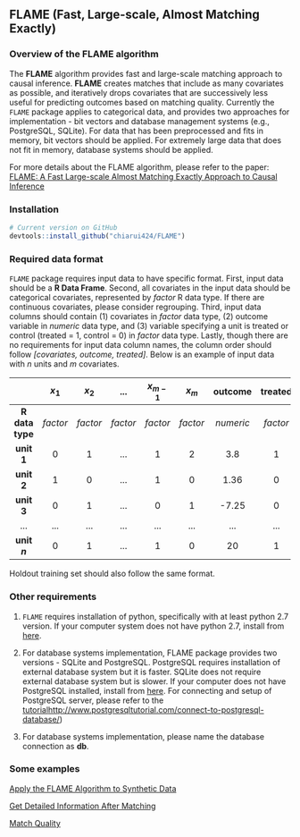 
<!-- README.md is generated from README.Rmd. Please edit that file -->
FLAME (Fast, Large-scale, Almost Matching Exactly)
--------------------------------------------------

### Overview of the FLAME algorithm

The **FLAME** algorithm provides fast and large-scale matching approach to causal inference. **FLAME** creates matches that include as many covariates as possible, and iteratively drops covariates that are successively less useful for predicting outcomes based on matching quality. Currently the `FLAME` package applies to categorical data, and provides two approaches for implementation - bit vectors and database management systems (e.g., PostgreSQL, SQLite). For data that has been preprocessed and fits in memory, bit vectors should be applied. For extremely large data that does not fit in memory, database systems should be applied.

For more details about the FLAME algorithm, please refer to the paper: [FLAME: A Fast Large-scale Almost Matching Exactly Approach to Causal Inference](https://arxiv.org/pdf/1707.06315.pdf)

### Installation

``` r
# Current version on GitHub
devtools::install_github("chiarui424/FLAME") 
```

### Required data format

`FLAME` package requires input data to have specific format. First, input data should be a **R Data Frame**. Second, all covariates in the input data should be categorical covariates, represented by *factor* R data type. If there are continuous covariates, please consider regrouping. Third, input data columns should contain (1) covariates in *factor* data type, (2) outcome variable in *numeric* data type, and (3) variable specifying a unit is treated or control (treated = 1, control = 0) in *factor* data type. Lastly, though there are no requirements for input data column names, the column order should follow *\[covariates, outcome, treated\]*. Below is an example of input data with *n* units and *m* covariates.

|                 | ***x*<sub>1</sub>** | ***x*<sub>2</sub>** |  **...** | ***x*<sub>*m* − 1</sub>** | ***x*<sub>*m*</sub>** | **outcome** | **treated** |
|:---------------:|:-------------------:|:-------------------:|:--------:|:-------------------------:|:---------------------:|:-----------:|:-----------:|
| **R data type** |       *factor*      |       *factor*      | *factor* |          *factor*         |        *factor*       |  *numeric*  |   *factor*  |
|    **unit 1**   |          0          |          1          |    ...   |             1             |           2           |     3.8     |      1      |
|    **unit 2**   |          1          |          0          |    ...   |             1             |           0           |     1.36    |      0      |
|    **unit 3**   |          0          |          1          |    ...   |             0             |           1           |    -7.25    |      0      |
|       ...       |         ...         |         ...         |    ...   |            ...            |          ...          |     ...     |     ...     |
|   **unit *n***  |          0          |          1          |    ...   |             1             |           0           |      20     |      1      |

Holdout training set should also follow the same format.

### Other requirements

1.  `FLAME` requires installation of python, specifically with at least python 2.7 version. If your computer system does not have python 2.7, install from [here](https://www.python.org/downloads/).

2.  For database systems implementation, FLAME package provides two versions - SQLite and PostgreSQL. PostgreSQL requires installation of external database system but it is faster. SQLite does not require external database system but is slower. If your computer does not have PostgreSQL installed, install from [here](https://www.postgresql.org/download/). For connecting and setup of PostgreSQL server, please refer to the [tutorial](at%20\url%7B)<http://www.postgresqltutorial.com/connect-to-postgresql-database/>)

3.  For database systems implementation, please name the database connection as **db**.

### Some examples

[Apply the FLAME Algorithm to Synthetic Data](articles/Synthetic_Data.html)

[Get Detailed Information After Matching](articles/CATE.html)

[Match Quality](articles/Matching_Quality.html)
